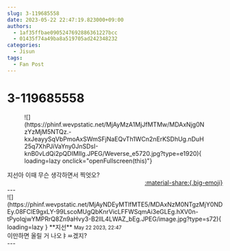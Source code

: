 ```yaml
---
slug: 3-119685558
date: 2023-05-22 22:47:19.823000+09:00
authors:
  - 1af35ffbae0905247692886361227bcc
  - 01435f74a49ba8a519705ad242348232
categories:
  - Jisun
tags:
  - Fan Post
---
```


# 3-119685558

<div class="post-container" markdown="1">
<div class="content-container md-sidebar__scrollwrap" markdown="1">


<figure markdown="1">
![](https://phinf.wevpstatic.net/MjAyMzA1MjJfMTMw/MDAxNjg0NzYzMjM5NTQz.-kxJeayySqVbPmoAxSWmSFjNaEQvTh1WCn2nErKSDhUg.nDuH25q7XhPJiVaYny0JnSDsI-knB0vLdQi2pQDIMIIg.JPEG/Weverse_e5720.jpg?type=e1920){ loading=lazy onclick="openFullscreen(this)"}
</figure>
지선아 이때 무슨 생각하면서 찍엇오?

</div>
</div>

<div style="text-align: right;" markdown="1">
<a href="https://weverse.io/fromis9/fanpost/3-119685558" style="text-align: right;">:material-share:{.big-emoji}</a>
</div>
---

<div class="comments-container md-sidebar__scrollwrap" markdown="1">
<div class="comment" markdown="1">
<div class='id-container' markdown="1">
![](https://phinf.wevpstatic.net/MjAyNDEyMTlfMTE5/MDAxNzM0NTgzMjY0NDEy.08FClE9gxLY-99LscoMUgQbKnrVicLFFWSqmAi3eGLEg.hXV0n-tPyoIqjwYMPRrQ8Zn9aHvy3-B2llL4LWAZ_bEg.JPEG/image.jpg?type=s72){ loading=lazy }
**<span class="artist">지선</span>** <small>May 22 2023, 22:47</small><br>
</div>
<div class='comment-body' markdown="1">
이만하면 올릴 거 나오ㅑㅆ겠지?
</div>
</div>
</div>
---
